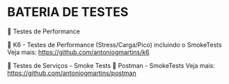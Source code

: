 # BATERIA DE TESTES

🚀 Testes de Performance

🔖 K6 - Testes de Performance (Stress/Carga/Pico) incluindo o SmokeTests
   Veja mais: https://github.com/antoniogmartins/k6
   

🚀 Testes de Serviços - Smoke Tests 
🔖 Postman - SmokeTests
  Veja mais: https://github.com/antoniogmartins/postman
